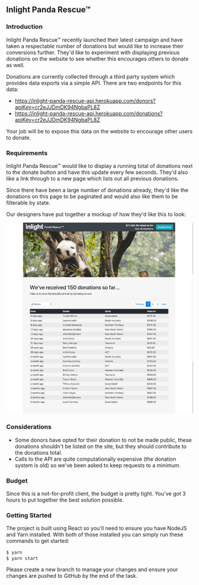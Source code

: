 ## Inlight Panda Rescue™

### Introduction

Inlight Panda Rescue™ recently launched their latest campaign and have taken a respectable
number of donations but would like to increase their conversions further. They'd like
to experiment with displaying previous donations on the website to see whether this
encourages others to donate as well.

Donations are currently collected through a third party system which provides data
exports via a simple API. There are two endpoints for this data:

- https://inlight-panda-rescue-api.herokuapp.com/donors?apiKey=cr2eJJDmDK94NgbaPL8Z
- https://inlight-panda-rescue-api.herokuapp.com/donations?apiKey=cr2eJJDmDK94NgbaPL8Z

Your job will be to expose this data on the website to encourage other users to donate.

### Requirements

Inlight Panda Rescue™ would like to display a running total of donations next to the
donate button and have this update every few seconds. They'd also like a link through
to a new page which lists out all previous donations.

Since there have been a large number of donations already, they'd like the donations
on this page to be paginated and would also like them to be filterable by state.

Our designers have put together a mockup of how they'd like this to look:

![Image](mockup.jpg?raw=true)

### Considerations

- Some donors have opted for their donation to not be made public, these donations
  shouldn't be listed on the site, but they should contribute to the donations total.
- Calls to the API are quite computationally expensive (the donation system is old)
  so we've been asked to keep requests to a minimum.

### Budget

Since this is a not-for-profit client, the budget is pretty tight. You've got 3
hours to put together the best solution possible.

### Getting Started

The project is built using React so you'll need to ensure you have NodeJS and Yarn
installed. With both of those installed you can simply run these commands to get
started:

```
$ yarn
$ yarn start
```

Please create a new branch to manage your changes and ensure your changes are pushed to GitHub by the end of the task.

